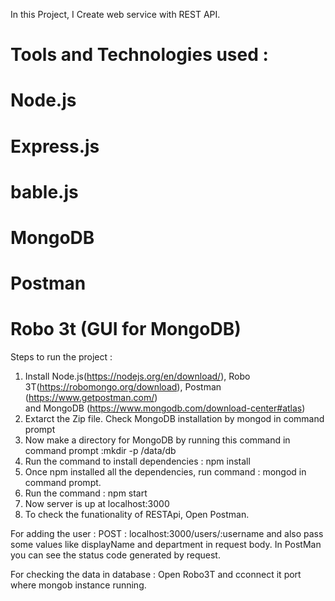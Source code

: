 In this Project, I Create web service with REST API.

# Tools and Technologies used : 

# Node.js 
# Express.js
# bable.js
# MongoDB
# Postman
# Robo 3t (GUI for MongoDB)

Steps to run the project : 
1) Install Node.js(https://nodejs.org/en/download/), 
		   Robo 3T(https://robomongo.org/download),
		   Postman (https://www.getpostman.com/) 	
       and MongoDB (https://www.mongodb.com/download-center#atlas) 
2) Extarct the Zip file. Check MongoDB installation by mongod in command prompt
3) Now make a directory for MongoDB by running this command in command prompt :mkdir -p /data/db	
4) Run the command to install dependencies : npm install
5) Once npm installed all the dependencies, run command : mongod in command prompt.
6) Run the command : npm start 
7) Now server is up at localhost:3000
8) To check the funationality of RESTApi, Open Postman.

For adding the user : 
 POST : localhost:3000/users/:username
 and also pass some values like displayName and department in request body.
 In PostMan you can see the status code generated by request.

 
 For checking the data in database : Open Robo3T and cconnect it port where mongob instance running.
 

